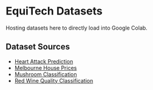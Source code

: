 # EquiTech Datasets

Hosting datasets here to directly load into Google Colab.

## Dataset Sources

* [Heart Attack Prediction](https://www.kaggle.com/rashikrahmanpritom/heart-attack-analysis-prediction-dataset)
* [Melbourne House Prices](https://www.kaggle.com/c/house-prices-advanced-regression-techniques/data)
* [Mushroom Classification](https://www.kaggle.com/uciml/mushroom-classification)
* [Red Wine Quality Classification](https://www.kaggle.com/uciml/red-wine-quality-cortez-et-al-2009)
